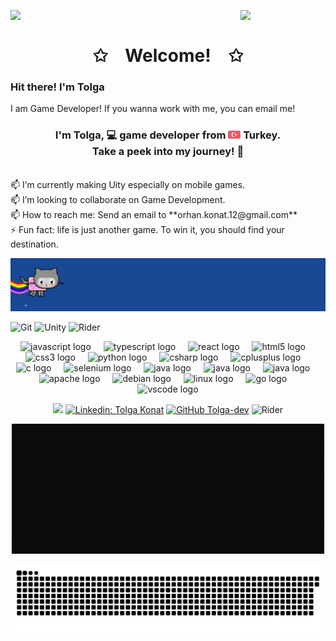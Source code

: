 <img align="left" src="https://user-images.githubusercontent.com/65187002/144930161-2f783401-8d27-4fdf-a2f7-cc0ba32f1f1f.gif" width="27%" style="display:inline;"><img align="right" src="https://user-images.githubusercontent.com/65187002/144930161-2f783401-8d27-4fdf-a2f7-cc0ba32f1f1f.gif" width="27%" style="display:inline;">
<br>


<p align="center">
  <h1 align="center">✩&emsp;Welcome!&emsp;✩</h1>
</p>


### Hit there! I'm Tolga
I am Game Developer! If you wanna work with me, you can email me!
<p align="center">
  <h3 align="center"> I'm Tolga, 💻 game developer from <img src="https://raw.githubusercontent.com/krzysztofrewak/flat-flags-iconset/master/flags/tr.png" width="20"/> <b> Turkey.</b> <br> Take a peek into my journey! 🚀 </h3></p>
<br>

<div>
📫 I’m currently making Uity especially on mobile games. <br>
📫 I’m looking to collaborate on Game Development.<br>
📫 How to reach me: Send an email to **orhan.konat.12@gmail.com** <br>
⚡ Fun fact: life is just another game. To win it, you should find your destination.<br>
</div>

![Happy Gif](gitGif.gif)


![Git][git-shield]
![Unity][unity-shield]
![Rider][rider-shield]


<div align="middle">
  <img src="https://cdn.jsdelivr.net/gh/devicons/devicon/icons/javascript/javascript-original.svg" height="30" alt="javascript logo" />
  <img width="12" />
  <img src="https://cdn.jsdelivr.net/gh/devicons/devicon/icons/typescript/typescript-original.svg" height="30" alt="typescript logo" />
  <img width="12" />
  <img src="https://cdn.jsdelivr.net/gh/devicons/devicon/icons/react/react-original.svg" height="30" alt="react logo" />
  <img width="12" />
  <img src="https://cdn.jsdelivr.net/gh/devicons/devicon/icons/html5/html5-original.svg" height="30" alt="html5 logo" />
  <img width="12" />
  <img src="https://cdn.jsdelivr.net/gh/devicons/devicon/icons/css3/css3-original.svg" height="30" alt="css3 logo" />
  <img width="12" />
  <img src="https://cdn.jsdelivr.net/gh/devicons/devicon/icons/python/python-original.svg" height="30" alt="python logo" />
  <img width="12" />
  <img src="https://cdn.jsdelivr.net/gh/devicons/devicon/icons/csharp/csharp-original.svg" height="30" alt="csharp logo" />
  <img width="12" />
  <img src="https://cdn.jsdelivr.net/gh/devicons/devicon/icons/cplusplus/cplusplus-original.svg" height="30" alt="cplusplus logo" />
  <img width="12" />
  <img src="https://cdn.jsdelivr.net/gh/devicons/devicon/icons/c/c-original.svg" height="30" alt="c logo" />
  <img width="12" />
  <img src="https://cdn.jsdelivr.net/gh/devicons/devicon@latest/icons/selenium/selenium-original.svg"  height="30" alt="selenium logo" />
  <img width="12" />
  <img src="https://cdn.jsdelivr.net/gh/devicons/devicon/icons/java/java-original.svg" height="30" alt="java logo" />
  <img width="12" />
  <img src="https://cdn.jsdelivr.net/gh/devicons/devicon@latest/icons/php/php-original.svg" height="30" alt="java logo"/>
  <img width="12" />
  <img src="https://cdn.jsdelivr.net/gh/devicons/devicon@latest/icons/docker/docker-original.svg" height="30" alt="java logo"/>

  <img width="12" />
  <img src="https://cdn.jsdelivr.net/gh/devicons/devicon@latest/icons/apache/apache-original.svg" height="30" width="30" alt="apache logo" />
  <img width="12" />
  <img src="https://cdn.jsdelivr.net/gh/devicons/devicon@latest/icons/debian/debian-original.svg" height="30" width="30" alt="debian logo" />
  <img width="12" />
  <img src="https://cdn.jsdelivr.net/gh/devicons/devicon@latest/icons/linux/linux-original.svg" height="30" width="30" alt="linux logo" />
  <img width="12" />
  <img src="https://cdn.jsdelivr.net/gh/devicons/devicon@latest/icons/go/go-original.svg" height="30" width="30" alt="go logo" />
  <img width="12" />
  <img src="https://cdn.jsdelivr.net/gh/devicons/devicon@latest/icons/vscode/vscode-original.svg" height="30" width="30" alt="vscode logo" />
          
</div>


<div align="middle">

<img id="preview" src="https://komarev.com/ghpvc/?username=Tolga-dev&color=brightgreen"> [![Linkedin: Tolga Konat](https://img.shields.io/badge/-Let'sConnect-blue?style=flat-square&logo=Linkedin&logoColor=white&link=https://www.linkedin.com/in/tolga-konat-108526223/)](https://www.linkedin.com/in/tolga-konat-108526223/) [![GitHub Tolga-dev](https://img.shields.io/github/followers/Tolga-dev?label=follow&style=social)](https://github.com/Tolga-dev)
![Rider][star-shield] 
 
![Happy Gif](fix.gif)


</div>

[git-shield]: https://img.shields.io/badge/GIT-E44C30?style=for-the-badge&logo=git&logoColor=white
[unity-shield]: https://img.shields.io/badge/Unity-100000?style=for-the-badge&logo=unity&logoColor=white
[rider-shield]: https://img.shields.io/badge/Rider-000000?style=for-the-badge&logo=Rider&logoColor=white
[star-shield]: https://img.shields.io/github/stars/Tolga-dev?style=social
[stats-shield]: https://github-readme-stats.vercel.app/api/top-langs/?username=Tolga-dev&theme=blue-green

![snake gif](https://github.com/Tolga-dev/Tolga-dev/blob/output/github-snake.svg) 
